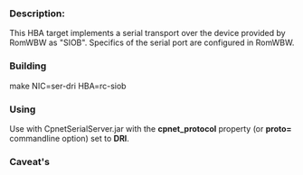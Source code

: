 ### Description:

This HBA target implements a serial transport over
the device provided by RomWBW as "SIOB".
Specifics of the serial port are configured in RomWBW.

### Building

make NIC=ser-dri HBA=rc-siob

### Using

Use with CpnetSerialServer.jar with the **cpnet_protocol** property
(or **proto=** commandline option) set to **DRI**.

### Caveat's



